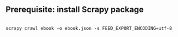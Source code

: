 Prerequisite: install Scrapy package
---

<code>
scrapy crawl ebook -o ebook.json -s FEED_EXPORT_ENCODING=utf-8
</code>